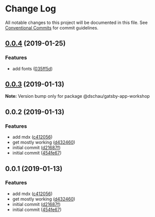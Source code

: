 # Change Log

All notable changes to this project will be documented in this file.
See [Conventional Commits](https://conventionalcommits.org) for commit guidelines.

## [0.0.4](https://github.com/dschau/gatsby-drupal-workshop/compare/@dschau/gatsby-app-workshop@0.0.3...@dschau/gatsby-app-workshop@0.0.4) (2019-01-25)

### Features

- add fonts ([035ff5d](https://github.com/dschau/gatsby-drupal-workshop/commit/035ff5d))

## [0.0.3](https://github.com/gatsbyjs/gatsby-starter-default/compare/@dschau/gatsby-app-workshop@0.0.2...@dschau/gatsby-app-workshop@0.0.3) (2019-01-13)

**Note:** Version bump only for package @dschau/gatsby-app-workshop

## 0.0.2 (2019-01-13)

### Features

- add mdx ([c412056](https://github.com/gatsbyjs/gatsby-starter-default/commit/c412056))
- get mostly working ([d432460](https://github.com/gatsbyjs/gatsby-starter-default/commit/d432460))
- initial commit ([d21687f](https://github.com/gatsbyjs/gatsby-starter-default/commit/d21687f))
- initial commit ([454fe67](https://github.com/gatsbyjs/gatsby-starter-default/commit/454fe67))

## 0.0.1 (2019-01-13)

### Features

- add mdx ([c412056](https://github.com/gatsbyjs/gatsby-starter-default/commit/c412056))
- get mostly working ([d432460](https://github.com/gatsbyjs/gatsby-starter-default/commit/d432460))
- initial commit ([d21687f](https://github.com/gatsbyjs/gatsby-starter-default/commit/d21687f))
- initial commit ([454fe67](https://github.com/gatsbyjs/gatsby-starter-default/commit/454fe67))
